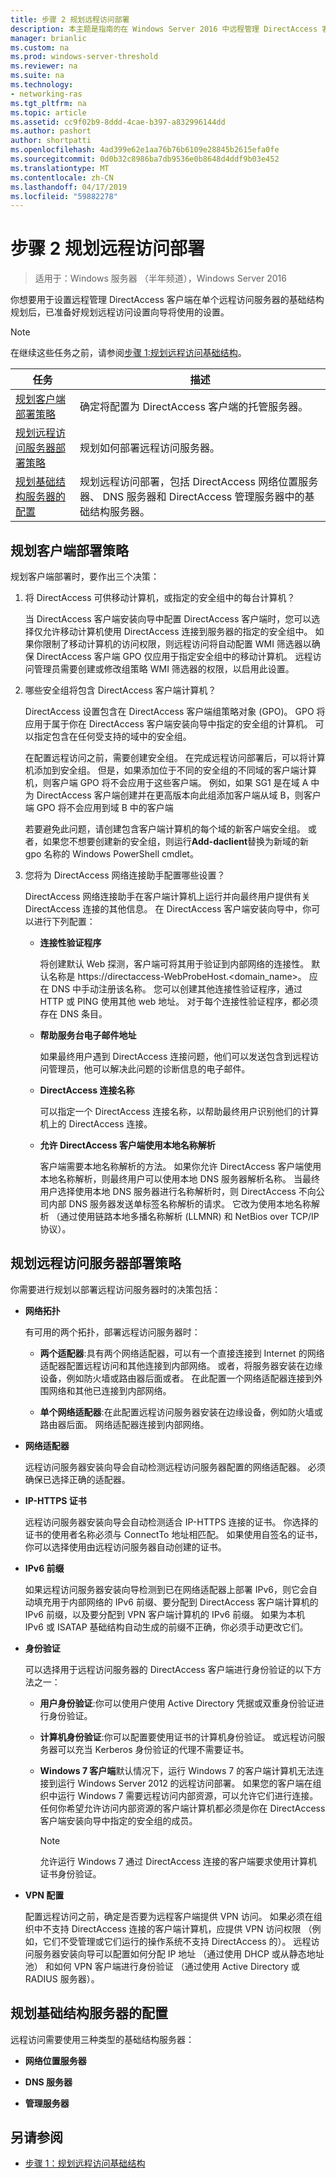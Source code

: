 ```yaml
---
title: 步骤 2 规划远程访问部署
description: 本主题是指南的在 Windows Server 2016 中远程管理 DirectAccess 客户端的一部分。
manager: brianlic
ms.custom: na
ms.prod: windows-server-threshold
ms.reviewer: na
ms.suite: na
ms.technology:
- networking-ras
ms.tgt_pltfrm: na
ms.topic: article
ms.assetid: cc9f02b9-8ddd-4cae-b397-a832996144dd
ms.author: pashort
author: shortpatti
ms.openlocfilehash: 4ad399e62e1aa76b76b6109e28845b2615efa0fe
ms.sourcegitcommit: 0d0b32c8986ba7db9536e0b8648d4ddf9b03e452
ms.translationtype: MT
ms.contentlocale: zh-CN
ms.lasthandoff: 04/17/2019
ms.locfileid: "59882278"
---
```

# <a name="step-2-plan-the-remote-access-deployment"></a>步骤 2 规划远程访问部署

>适用于：Windows 服务器 （半年频道），Windows Server 2016

你想要用于设置远程管理 DirectAccess 客户端在单个远程访问服务器的基础结构规划后，已准备好规划远程访问设置向导将使用的设置。  
  
> [!NOTE]  
> 在继续这些任务之前，请参阅[步骤 1:规划远程访问基础结构](Step-1-Plan-the-Remote-Access-Infrastructure.md)。  
  
|任务|描述|  
|----|--------|  
|[规划客户端部署策略](#bkmk_21client)|确定将配置为 DirectAccess 客户端的托管服务器。|  
|[规划远程访问服务器部署策略](#bkmk_22server)|规划如何部署远程访问服务器。|  
|[规划基础结构服务器的配置](#bkmk_23Infservers)|规划远程访问部署，包括 DirectAccess 网络位置服务器、 DNS 服务器和 DirectAccess 管理服务器中的基础结构服务器。|  
  
## <a name="bkmk_21client"></a>规划客户端部署策略  
规划客户端部署时，要作出三个决策：  
  
1.  将 DirectAccess 可供移动计算机，或指定的安全组中的每台计算机？  
  
    当 DirectAccess 客户端安装向导中配置 DirectAccess 客户端时，您可以选择仅允许移动计算机使用 DirectAccess 连接到服务器的指定的安全组中。 如果你限制了移动计算机的访问权限，则远程访问将自动配置 WMI 筛选器以确保 DirectAccess 客户端 GPO 仅应用于指定安全组中的移动计算机。 远程访问管理员需要创建或修改组策略 WMI 筛选器的权限，以启用此设置。  
  
2.  哪些安全组将包含 DirectAccess 客户端计算机？  
  
    DirectAccess 设置包含在 DirectAccess 客户端组策略对象 (GPO)。 GPO 将应用于属于你在 DirectAccess 客户端安装向导中指定的安全组的计算机。 可以指定包含在任何受支持的域中的安全组。
  
    在配置远程访问之前，需要创建安全组。 在完成远程访问部署后，可以将计算机添加到安全组。 但是，如果添加位于不同的安全组的不同域的客户端计算机，则客户端 GPO 将不会应用于这些客户端。 例如，如果 SG1 是在域 A 中为 DirectAccess 客户端创建并在更高版本向此组添加客户端从域 B，则客户端 GPO 将不会应用到域 B 中的客户端  
  
    若要避免此问题，请创建包含客户端计算机的每个域的新客户端安全组。 或者，如果您不想要创建新的安全组，则运行**Add-daclient**替换为新域的新 gpo 名称的 Windows PowerShell cmdlet。  
  
3.  您将为 DirectAccess 网络连接助手配置哪些设置？  
  
    DirectAccess 网络连接助手在客户端计算机上运行并向最终用户提供有关 DirectAccess 连接的其他信息。 在 DirectAccess 客户端安装向导中，你可以进行下列配置：  
  
    -   **连接性验证程序**  
  
        将创建默认 Web 探测，客户端可将其用于验证到内部网络的连接性。 默认名称是 https://directaccess-WebProbeHost.<domain_name>。 应在 DNS 中手动注册该名称。 您可以创建其他连接性验证程序，通过 HTTP 或 PING 使用其他 web 地址。 对于每个连接性验证程序，都必须存在 DNS 条目。  
  
    -   **帮助服务台电子邮件地址**  
  
        如果最终用户遇到 DirectAccess 连接问题，他们可以发送包含到远程访问管理员，他可以解决此问题的诊断信息的电子邮件。  
  
    -   **DirectAccess 连接名称**  
  
        可以指定一个 DirectAccess 连接名称，以帮助最终用户识别他们的计算机上的 DirectAccess 连接。  
  
    -   **允许 DirectAccess 客户端使用本地名称解析**  
  
        客户端需要本地名称解析的方法。 如果你允许 DirectAccess 客户端使用本地名称解析，则最终用户可以使用本地 DNS 服务器解析名称。 当最终用户选择使用本地 DNS 服务器进行名称解析时，则 DirectAccess 不向公司内部 DNS 服务器发送单标签名称解析的请求。 它改为使用本地名称解析 （通过使用链路本地多播名称解析 (LLMNR) 和 NetBios over TCP/IP 协议）。  
  
## <a name="bkmk_22server"></a>规划远程访问服务器部署策略  
你需要进行规划以部署远程访问服务器时的决策包括：  
  
-   **网络拓扑**  
  
    有可用的两个拓扑，部署远程访问服务器时：  
  
    -   **两个适配器**:具有两个网络适配器，可以有一个直接连接到 Internet 的网络适配器配置远程访问和其他连接到内部网络。 或者，将服务器安装在边缘设备，例如防火墙或路由器后面或者。 在此配置一个网络适配器连接到外围网络和其他已连接到内部网络。  
  
    -   **单个网络适配器**:在此配置远程访问服务器安装在边缘设备，例如防火墙或路由器后面。 网络适配器连接到内部网络。  

-   **网络适配器**  
  
    远程访问服务器安装向导会自动检测远程访问服务器配置的网络适配器。 必须确保已选择正确的适配器。  
  
-   **IP-HTTPS 证书**  
  
    远程访问服务器安装向导会自动检测适合 IP-HTTPS 连接的证书。 你选择的证书的使用者名称必须与 ConnectTo 地址相匹配。 如果使用自签名的证书，你可以选择使用由远程访问服务器自动创建的证书。  
  
-   **IPv6 前缀**  
  
    如果远程访问服务器安装向导检测到已在网络适配器上部署 IPv6，则它会自动填充用于内部网络的 IPv6 前缀、要分配到 DirectAccess 客户端计算机的 IPv6 前缀，以及要分配到 VPN 客户端计算机的 IPv6 前缀。 如果为本机 IPv6 或 ISATAP 基础结构自动生成的前缀不正确，你必须手动更改它们。  
  
-   **身份验证**  
  
    可以选择用于远程访问服务器的 DirectAccess 客户端进行身份验证的以下方法之一：  
  
    -   **用户身份验证**:你可以使用户使用 Active Directory 凭据或双重身份验证进行身份验证。  
  
    -   **计算机身份验证**:你可以配置要使用证书的计算机身份验证。 或远程访问服务器可以充当 Kerberos 身份验证的代理不需要证书。 
  
    -   **Windows 7 客户端**默认情况下，运行 Windows 7 的客户端计算机无法连接到运行 Windows Server 2012 的远程访问部署。 如果您的客户端在组织中运行 Windows 7 需要远程访问内部资源，可以允许它们进行连接。 任何你希望允许访问内部资源的客户端计算机都必须是你在 DirectAccess 客户端安装向导中指定的安全组的成员。  
  
        > [!NOTE]  
        > 允许运行 Windows 7 通过 DirectAccess 连接的客户端要求使用计算机证书身份验证。  
  
-   **VPN 配置**  
  
    配置远程访问之前，确定是否要为远程客户端提供 VPN 访问。 如果必须在组织中不支持 DirectAccess 连接的客户端计算机，应提供 VPN 访问权限 （例如，它们不受管理或它们运行的操作系统不支持 DirectAccess 的）。 远程访问服务器安装向导可以配置如何分配 IP 地址 （通过使用 DHCP 或从静态地址池） 和如何 VPN 客户端进行身份验证 （通过使用 Active Directory 或 RADIUS 服务器）。  
  
## <a name="bkmk_23Infservers"></a>规划基础结构服务器的配置  
远程访问需要使用三种类型的基础结构服务器：  
  
-   **网络位置服务器**  
  
-   **DNS 服务器** 
  
-   **管理服务器** 
  
## <a name="BKMK_Links"></a>另请参阅  
  
-   [步骤 1：规划远程访问基础结构](Step-1-Plan-the-Remote-Access-Infrastructure.md)  
  


